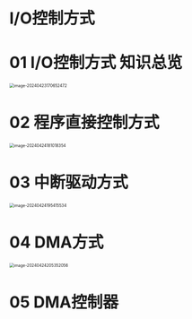 # I/O控制方式



# 01 I/O控制方式 知识总览

<img src="https://cvp.oss-cn-shanghai.aliyuncs.com/picgo/202404231706744.png" alt="image-20240423170652472" style="zoom:50%;" />



# 02 程序直接控制方式

<img src="https://cvp.oss-cn-shanghai.aliyuncs.com/picgo/202404241810748.png" alt="image-20240424181018354" style="zoom:50%;" />



# 03 中断驱动方式

<img src="https://cvp.oss-cn-shanghai.aliyuncs.com/picgo/202404241954133.png" alt="image-20240424195415534" style="zoom:50%;" />



# 04 DMA方式

<img src="https://cvp.oss-cn-shanghai.aliyuncs.com/picgo/202404242053372.png" alt="image-20240424205352056" style="zoom:50%;" />



# 05 DMA控制器
